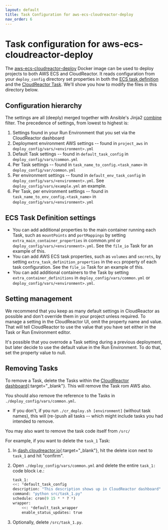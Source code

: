 ```yaml
---
layout: default
title: Task Configuration for aws-ecs-cloudreactor-deploy
nav_order: 6
---
```

# Task configuration for aws-ecs-cloudreactor-deploy

The [aws-ecs-cloudreactor-deploy](https://github.com/CloudReactor/aws-ecs-cloudreactor-deployer)
Docker image can be used to deploy projects to both AWS ECS and CloudReactor.
It reads configuration from your `deploy_config` directory set properties in
both the
[ECS task definition](https://docs.aws.amazon.com/AmazonECS/latest/developerguide/task_definitions.html)
and the [CloudReactor Task](https://apidocs.cloudreactor.io/). We'll show you
how to modify the files in this directory below.

## Configuration hierarchy

The settings are all (deeply) merged together with Ansible's Jinja2
[combine](https://docs.ansible.com/ansible/latest/user_guide/playbooks_filters.html#combining-hashes-dictionaries)
filter. The precedence of settings, from lowest to highest is:

1. Settings found in your Run Environment that you set via the CloudReactor dashboard
2. Deployment environment AWS settings -- found in `project_aws` in `deploy_config/vars/<environment>.yml`
3. Default Task settings -- found in `default_task_config` in `deploy_config/vars/common.yml`
4. Per Task settings -- found in `task_name_to_config.<task_name>` in `deploy_config/var/common.yml`
5. Per environment settings -- found in `default_env_task_config` in `deploy_config/vars/<environment>.yml`.
See `deploy_config/vars/example.yml` an example.
6. Per Task, per environment settings -- found in `task_name_to_env_config.<task_name>` in `deploy_config/vars/<environment>.yml`

## ECS Task Definition settings

* You can add additional properties to the main container running each Task,
such as `mountPoints` and `portMappings`  by setting
`extra_main_container_properties` in common.yml or `deploy_config/vars/<environment>.yml`.
See the `file_io` Task for an example of this.
* You can add AWS ECS task properties, such as `volumes` and `secrets`,
by setting `extra_task_definition_properties` in the `ecs` property of each task
configuration. See the `file_io` Task for an example of this.
* You can add additional containers to the Task by setting `extra_container_definitions`
in `deploy_config/vars/common.yml` or `deploy_config/vars/<environment>.yml`.


## Setting management

We recommend that you keep as many default settings in CloudReactor as possible
and don't override them in your project unless required. To manage a setting in
the CloudReactor UI, omit the property name and value. That will tell
CloudReactor to use the value that you have set either in the Task or
Run Environment editor.

It's possible that you overrode a Task setting during a previous deployment, but
later decide to use the default value in the Run Environment. To do that, set
the property value to null.

## Removing Tasks

To remove a Task, delete the Tasks within the
[CloudReactor dashboard](https://dash.cloudreactor.io){:target="_blank"}.
This will remove the Task rom AWS also.

You should also remove the reference to the Tasks in `./deploy_config/vars/common.yml`.
- If you don't, if you run `./cr_deploy.sh [environment]` (without task names), this will (re-)push all tasks -- which might include tasks you had intended to remove.

You may also want to remove the task code itself from `/src/`

For example, if you want to delete the `task_1` Task:

1. In [dash.cloudreactor.io](https://dash.cloudreactor.io){:target="_blank"},
hit the delete icon next to `task_1` and hit "confirm".
2. Open `./deploy_config/vars/common.yml` and delete the entire `task_1:` code block i.e.:

    ```python
    task_1:
    <<: *default_task_config
    description: "This description shows up in CloudReactor dashboard"
    command: "python src/task_1.py"
    schedule: cron(9 15 * * ? *)
    wrapper:
        <<: *default_task_wrapper
        enable_status_updates: true
    ```
3. Optionally, delete `/src/task_1.py`.
